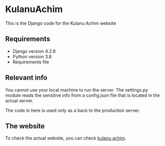 # KulanuAchim
This is the Django code for the Kulanu Achim website

## Requirements
* Django version 4.2.6
* Python version 3.8
* Requirements file 

## Relevant info 
You cannot use your local machine to run the server. The settings.py module reads
the sensitive info from a config.json file that is located in the actual server.

The code in here is used only as a back to the production server. 


## The website 
To check the actual website, you can check [kulanu achim](https://www.kulanuachim.com/).




